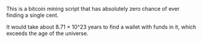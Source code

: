 This is a bitcoin mining script that has absolutely zero chance of ever finding a single cent.

It would take about 8.71 × 10^23 years to find a wallet with funds in it, which exceeds the age of the universe.
